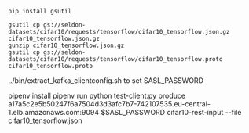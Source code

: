 ```
pip install gsutil
```

```
gsutil cp gs://seldon-datasets/cifar10/requests/tensorflow/cifar10_tensorflow.json.gz cifar10_tensorflow.json.gz
gunzip cifar10_tensorflow.json.gz
gsutil cp gs://seldon-datasets/cifar10/requests/tensorflow/cifar10_tensorflow.proto cifar10_tensorflow.proto
```
../bin/extract_kafka_clientconfig.sh
to set SASL_PASSWORD 

pipenv install
pipenv run  python test-client.py produce a17a5c2e5b50247f6a7504d3d3afc7b7-742107535.eu-central-1.elb.amazonaws.com:9094 $SASL_PASSWORD cifar10-rest-input --file cifar10_tensorflow.json